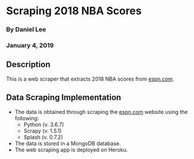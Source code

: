 # Scraping 2018 NBA Scores

<h3>By Daniel Lee</h3>
<h3>January 4, 2019</h3>

## Description

This is a web scraper that extracts 2018 NBA scores from <a href='http://www.espn.com'>espn.com</a>.

<h2>Data Scraping Implementation</h2>
	<ul>
		<li>The data is obtained through scraping the <a href="http://www.espn.com">espn.com</a> website using the following:
			<ul>
				<li>Python (v. 3.6.7)
				<li>Scrapy (v. 1.5.1)
				<li>Splash (v. 0.7.2)
			</ul>
		<li>The data is stored in a MongoDB database. 
		<li>The web scraping app is deployed on Heroku. 
	</ul>

